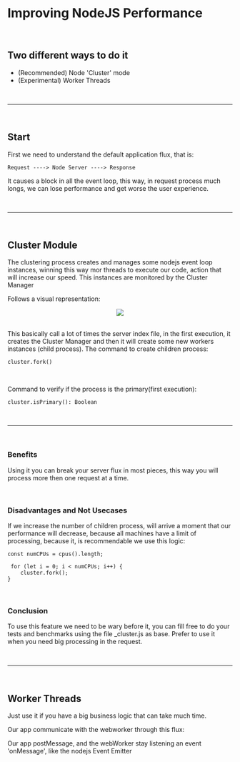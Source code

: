 # Improving NodeJS Performance
<br>

## Two different ways to do it

- (Recommended) Node 'Cluster' mode
- (Experimental) Worker Threads
  
<br>
<hr>
<br>

## Start

First we need to understand the default application flux, that is:

```
Request ----> Node Server ----> Response
```

It causes a block in all the event loop, this way, in request process much longs, we can lose performance and get worse the user experience.

<br>
<hr>
<br>

## Cluster Module

The clustering process creates and manages some nodejs event loop instances, winning this way mor threads to execute our code, action that will increase our speed. This instances are monitored by the Cluster Manager

Follows a visual representation:

<div align="center">
<img src="https://miro.medium.com/max/412/1*1dzWfKzhph6oFhPjqj6x2g.png">
</div>

<br>

This basically call a lot of times the server index file, in the first execution, it creates the Cluster Manager and then it will create some new workers instances (child process). The command to create children process: 

```
cluster.fork()
```

<br>

Command to verify if the process is the primary(first execution):

```
cluster.isPrimary(): Boolean
```

<br>
<hr>
<br>

### Benefits
Using it you can break your server flux in most pieces, this way you will process more then one request at a time.

<br>


### Disadvantages and Not Usecases
If we increase the number of children process, will arrive a moment that our performance will decrease, because all machines have a limit of processing, because it, is recommendable we use this logic:

```
const numCPUs = cpus().length;

 for (let i = 0; i < numCPUs; i++) {
    cluster.fork();
}
```

<br>

### Conclusion
To use this feature we need to be wary before it, you can fill free to do your tests and benchmarks using the file _cluster.js as base. Prefer to use it when you need big processing in the request.

<br>
<hr>
<br>

## Worker Threads
Just use it if you have a big business logic that can take much time.

Our app communicate with the webworker through this flux:

Our app postMessage, and the webWorker stay listening an event 'onMessage', like the nodejs Event Emitter